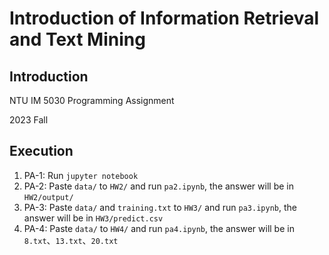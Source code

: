# Introduction of Information Retrieval and Text Mining

## Introduction

NTU IM 5030 Programming Assignment

2023 Fall

## Execution

1. PA-1: Run `jupyter notebook`
2. PA-2: Paste `data/` to `HW2/` and run `pa2.ipynb`, the answer will be in `HW2/output/`
3. PA-3: Paste `data/` and `training.txt` to `HW3/` and run `pa3.ipynb`, the answer will be in `HW3/predict.csv`
4. PA-4: Paste `data/` to `HW4/` and run `pa4.ipynb`, the answer will be in `8.txt`、`13.txt`、`20.txt`
